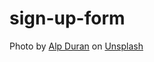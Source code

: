 # sign-up-form

Photo by <a href="https://unsplash.com/@alpduran?utm_content=creditCopyText&utm_medium=referral&utm_source=unsplash">Alp Duran</a> on <a href="https://unsplash.com/photos/red-and-gold-round-ornament-3-dz_zeSiI4?utm_content=creditCopyText&utm_medium=referral&utm_source=unsplash">Unsplash</a>
      


      